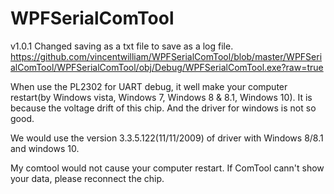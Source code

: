 # WPFSerialComTool
v1.0.1 Changed saving as a txt file to save as a log file.
https://github.com/vincentwilliam/WPFSerialComTool/blob/master/WPFSerialComTool/WPFSerialComTool/obj/Debug/WPFSerialComTool.exe?raw=true

When use the PL2302 for UART debug, it well make your computer restart(by Windows vista, Windows 7, Windows 8 & 8.1, Windows 10).
It is because the voltage drift of this chip. And the driver for windows is not so good.

We would use the version 3.3.5.122(11/11/2009) of driver with Windows 8/8.1 and windows 10.

My comtool would not cause your computer restart. If  ComTool cann't show your data, please reconnect the chip.
